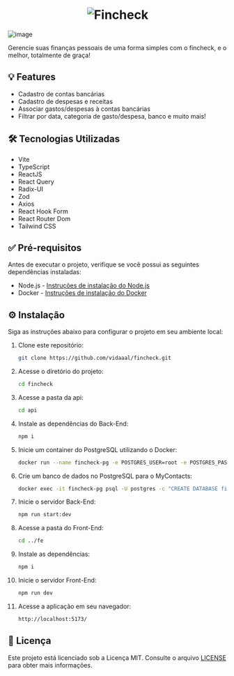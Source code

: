 # <div align="center"><img src="src/assets/images/logo.svg" alt="Fincheck" width={320} height={400}/></div>

![image](https://github.com/vidaaal/fincheck/assets/72178841/ec0ff2a9-11aa-4272-816c-2e79a9fb473d)

Gerencie suas finanças pessoais de uma forma simples com o fincheck, e o melhor, totalmente de graça!

## 💡 Features
- Cadastro de contas bancárias
- Cadastro de despesas e receitas
- Associar gastos/despesas à contas bancárias
- Filtrar por data, categoria de gasto/despesa, banco e muito mais!

## 🛠️ Tecnologias Utilizadas

- Vite
- TypeScript
- ReactJS
- React Query
- Radix-UI
- Zod
- Axios
- React Hook Form
- React Router Dom
- Tailwind CSS

## ✅ Pré-requisitos

Antes de executar o projeto, verifique se você possui as seguintes dependências instaladas:

- Node.js - [Instruções de instalação do Node.js](https://nodejs.org)
- Docker - [Instruções de instalação do Docker](https://docs.docker.com/get-docker/)

## ⚙️ Instalação

Siga as instruções abaixo para configurar o projeto em seu ambiente local:

1. Clone este repositório:

    ```bash
    git clone https://github.com/vidaaal/fincheck.git
    ```
    
2. Acesse o diretório do projeto:

    ```bash
    cd fincheck
    ```

4. Acesse a pasta da api:

    ```bash
    cd api
    ```

3. Instale as dependências do Back-End:

    ```bash
    npm i
    ```

4. Inicie um container do PostgreSQL utilizando o Docker:

    ```bash
    docker run --name fincheck-pg -e POSTGRES_USER=root -e POSTGRES_PASSWORD=root -p 5432:5432 -d postgres
    ```

5. Crie um banco de dados no PostgreSQL para o MyContacts:

    ```bash
    docker exec -it fincheck-pg psql -U postgres -c "CREATE DATABASE fincheck"
    ```

6. Inicie o servidor Back-End:

    ```bash
    npm run start:dev
    ```

7. Acesse a pasta do Front-End:

    ```bash
    cd ../fe
    ```

8. Instale as dependências:

    ```bash
    npm i
    ```

8. Inicie o servidor Front-End:

    ```bash
    npm run dev
    ```

9. Acesse a aplicação em seu navegador:

    ```bash
    http://localhost:5173/
    ```
    
## 📝 Licença

Este projeto está licenciado sob a Licença MIT. Consulte o arquivo [LICENSE](LICENSE) para obter mais informações.
